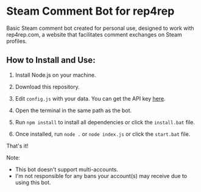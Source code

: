 # Steam Comment Bot for rep4rep

Basic Steam comment bot created for personal use, designed to work with rep4rep.com, a website that facilitates comment exchanges on Steam profiles.

## How to Install and Use:

1. Install Node.js on your machine.

2. Download this repository.

3. Edit `config.js` with your data. You can get the API key [here](https://rep4rep.com/user/settings/).

4. Open the terminal in the same path as the bot.

5. Run `npm install` to install all dependencies or click the `install.bat` file.

6. Once installed, run `node .` or `node index.js` or click the `start.bat` file.

That's it!

Note:
- This bot doesn't support multi-accounts.
- I'm not responsible for any bans your account(s) may receive due to using this bot.
